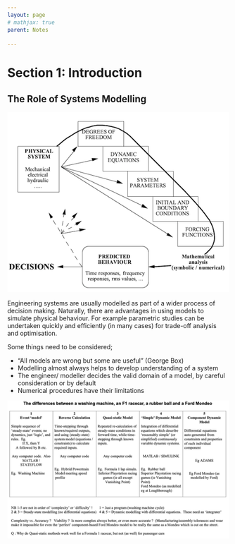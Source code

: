 ```yaml
---
layout: page
# mathjax: true
parent: Notes

---
```


# Section 1: Introduction

## The Role of Systems Modelling

<img src="figures/system_modelling.png">

Engineering systems are usually modelled as part of a wider process of decision making.  Naturally, there are advantages in using models to simulate physical behaviour.  For example parametric studies can be undertaken quickly and efficiently (in many cases) for trade-off analysis and optimisation.

Some things need to be considered;

- “All models are wrong but some are useful” (George Box)
- Modelling almost always helps to develop understanding of a system
- The engineer/ modeller decides the valid domain of a model, by careful consideration or by default
- Numerical procedures have their limitations

![image](figures/table_1.png)